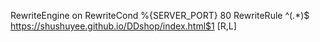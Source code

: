RewriteEngine on
RewriteCond %{SERVER_PORT} 80
RewriteRule ^(.*)$ https://shushuyee.github.io/DDshop/index.html$1 [R,L]
